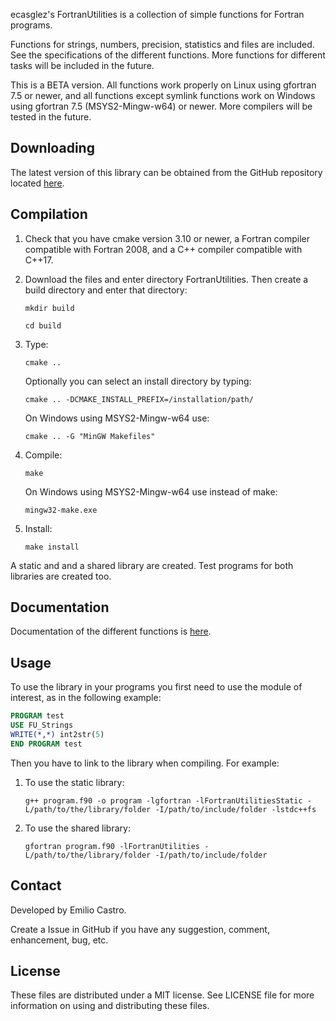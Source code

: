 ecasglez's FortranUtilities is a collection of simple functions for Fortran programs.

Functions for strings, numbers, precision, statistics and files are included. See the specifications of the different functions. More functions for different tasks will be included in the future.

This is a BETA version. All functions work properly on Linux using gfortran 7.5 or newer, and all functions except symlink functions work on Windows using gfortran 7.5 (MSYS2-Mingw-w64) or newer. More compilers will be tested in the future.

## Downloading

   The latest version of this library can be obtained from the GitHub repository located [here](https://github.com/ecasglez/FortranUtilities).

## Compilation

1. Check that you have cmake version 3.10 or newer, a Fortran compiler compatible with Fortran 2008, and a C++ compiler compatible with C++17.
2. Download the files and enter directory FortranUtilities. Then create a build directory and enter that directory:

      ```
      mkdir build
      ```

      ```
      cd build
      ```

3. Type:

      ```
      cmake ..
      ```
   
      Optionally you can select an install directory by typing:
   
      ```
      cmake .. -DCMAKE_INSTALL_PREFIX=/installation/path/
      ```

      On Windows using MSYS2-Mingw-w64 use:

      ```
      cmake .. -G "MinGW Makefiles"
      ```


4. Compile:

      ```
      make
      ```

      On Windows using MSYS2-Mingw-w64 use instead of make:

      ```
      mingw32-make.exe
      ```

5. Install:

      ```
      make install
      ```

A static and and a shared library are created. Test programs for both libraries are created too.

## Documentation

Documentation of the different functions is [here](https://ecasglez.github.io/FortranUtilities/).

## Usage

To use the library in your programs you first need to use the module of interest, as in the following example:

```fortran
PROGRAM test
USE FU_Strings
WRITE(*,*) int2str(5)
END PROGRAM test
```

Then you have to link to the library when compiling. For example:

1. To use the static library:

      ```
      g++ program.f90 -o program -lgfortran -lFortranUtilitiesStatic -L/path/to/the/library/folder -I/path/to/include/folder -lstdc++fs
      ```

2. To use the shared library:

      ```
      gfortran program.f90 -lFortranUtilities -L/path/to/the/library/folder -I/path/to/include/folder
      ```

## Contact

Developed by Emilio Castro.

Create a Issue in GitHub if you have any suggestion, comment, enhancement, bug, etc.

## License

These files are distributed under a MIT license. See LICENSE file for more information on using and distributing these files.

